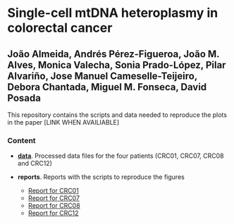 # Single-cell mtDNA heteroplasmy in colorectal cancer

## João Almeida, Andrés Pérez-Figueroa, João M. Alves, Monica Valecha, Sonia Prado-López, Pilar Alvariño, Jose Manuel Cameselle-Teijeiro, Debora Chantada, Miguel M. Fonseca, David Posada

This repository contains the scripts and data needed to reproduce the plots in the paper [LINK WHEN AVAILIABLE] 

### Content

- [**data**](data/). Processed data files for the four patients (CRC01, CRC07, CRC08 and CRC12)

- **reports**. Reports with the scripts to reproduce the figures
  - [Report for CRC01](reports/CRC01.md)
  - [Report for CRC07](reports/CRC07.md)
  - [Report for CRC08](reports/CRC08.md)
  - [Report for CRC12](reports/CRC08.md)